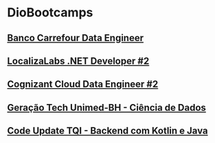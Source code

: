 # DioBootcamps

## [Banco Carrefour Data Engineer](./Banco_Carrefour_Data_Engineer)

## [LocalizaLabs .NET Developer #2](./LocalizaLabs_.NET_Developer_2)

## [Cognizant Cloud Data Engineer #2](./Cognizant_Cloud_Data_Engineer_2)

## [Geração Tech Unimed-BH - Ciência de Dados](./Geracao_Tech_Unimed_BH_Ciencia_de_Dados)

## [Code Update TQI - Backend com Kotlin e Java](./Code_Update_TQI_Backend_com_Kotlin_e_Java)
